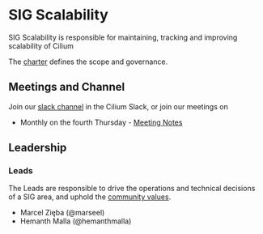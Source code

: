 # SIG Scalability

SIG Scalability is responsible for maintaining, tracking and improving scalability of Cilium

The [charter](charter.md) defines the scope and governance.

## Meetings and Channel

Join our [slack channel](https://cilium.slack.com/archives/C069SNDMLA2) in the Cilium Slack, or join our meetings on
* Monthly on the fourth Thursday - [Meeting Notes](https://www.google.com/url?q=https://docs.google.com/document/d/18OSu3vj44PV8gsnHTgOROWnDvY7SEyWEqVY_ONO_Rr0/edit%23heading%3Dh.hcbawmvewsin&sa=D&source=calendar&usd=2&usg=AOvVaw1WpX1WrXpJkEs8QDKnsuG2)

## Leadership

### Leads

The Leads are responsible to drive the operations and technical decisions of a SIG area, and uphold the [community values](https://github.com/cilium/community/blob/main/VALUES.md).
* Marcel Zięba (@marseel)
* Hemanth Malla (@hemanthmalla)
